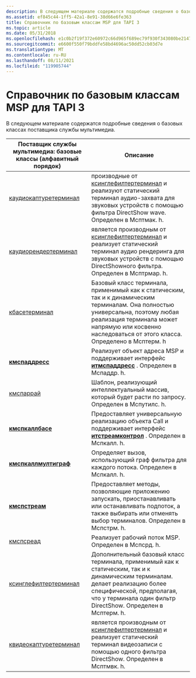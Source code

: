 ```yaml
---
description: В следующем материале содержатся подробные сведения о базовых классах поставщика службы мультимедиа.
ms.assetid: ef845c44-1ff5-42a1-8e91-38d66e6fe363
title: Справочник по базовым классам MSP для TAPI 3
ms.topic: article
ms.date: 05/31/2018
ms.openlocfilehash: e1c0b2f19f372e60972c66d965f689ec79f930f343080be21471fbc4ba59f67c
ms.sourcegitcommit: e6600f550f79bddfe58bd4696ac50dd52cb03d7e
ms.translationtype: MT
ms.contentlocale: ru-RU
ms.lasthandoff: 08/11/2021
ms.locfileid: "119905744"
---
```

# <a name="tapi-3-msp-base-classes-reference"></a>Справочник по базовым классам MSP для TAPI 3

В следующем материале содержатся подробные сведения о базовых классах поставщика службы мультимедиа.



| Поставщик службы мультимедиа: базовые классы (алфавитный порядок) | Описание                                                                                                                                                                                             |
|----------------------------------------------------------|---------------------------------------------------------------------------------------------------------------------------------------------------------------------------------------------------------|
| [каудиокаптуретерминал](caudiocaptureterminal.md)       | производные от [ксинглефилтертерминал](csinglefilterterminal.md) и реализуют статический терминал аудио-захвата для звуковых устройств с помощью фильтра DirectShow wave. Определен в Мсптмак. h.               |
| [каудиорендертерминал](caudiorenderterminal.md)         | является производным от [ксинглефилтертерминал](csinglefilterterminal.md) и реализует статический терминал аудио рендеринга для звуковых устройств с помощью DirectShowного фильтра. Определен в Мсптрмар. h.              |
| [кбасетерминал](cbaseterminal.md)                       | Базовый класс терминала, применимый как к статическим, так и к динамическим терминалам. Она полностью универсальна, поэтому любая реализация терминала может напрямую или косвенно наследоваться от этого класса. Определено в Мсптерм. h |
| [**кмспаддресс**](/windows/desktop/api/Mspaddr/nl-mspaddr-cmspaddress)                       | Реализует объект адреса MSP и поддерживает интерфейс [**итмспаддресс**](/windows/desktop/api/msp/nn-msp-itmspaddress) . Определен в Мспаддр. h.                                                                                |
| [кмспаррай](cmsparray.md)                               | Шаблон, реализующий интеллектуальный массив, который будет расти по запросу. Определен в Мспутилс. h.                                                                                                               |
| [**кмспкаллбасе**](/windows/desktop/api/Mspcall/nl-mspcall-cmspcallbase)                     | Предоставляет универсальную реализацию объекта Call и поддерживает интерфейс [**итстреамконтрол**](/windows/win32/api/tapi3if/nn-tapi3if-itstreamcontrol) . Определен в Мспкалл. h.                                                       |
| [**кмспкаллмултиграф**](/windows/desktop/api/Mspcall/nl-mspcall-cmspcallmultigraph)         | Определяет вызов, использующий граф фильтра для каждого потока. Определен в Мспкалл. h.                                                                                                                          |
| [**кмспстреам**](/windows/desktop/api/Mspstrm/nl-mspstrm-cmspstream)                         | Предоставляет методы, позволяющие приложению запускать, приостанавливать или останавливать подпоток, а также выбирать или отменять выбор терминалов. Определен в Мспстрм. h.                                                              |
| [кмспсреад](cmspthread.md)                             | Реализует рабочий поток MSP. Определен в Мспсрд. h.                                                                                                                                               |
| [ксинглефилтертерминал](csinglefilterterminal.md)       | Дополнительный базовый класс терминала, применимый как к статическим, так и к динамическим терминалам. делает реализацию более специфической, предполагая, что у терминала один фильтр DirectShow. Определен в Мсптерм. h.    |
| [квидеокаптуретерминал](cvideocaptureterminal.md)       | является производным от [ксинглефилтертерминал](csinglefilterterminal.md) и реализует статический терминал видеозаписи с помощью одного фильтра DirectShow. Определен в Мсптмвк. h.                                  |



 

 

 
